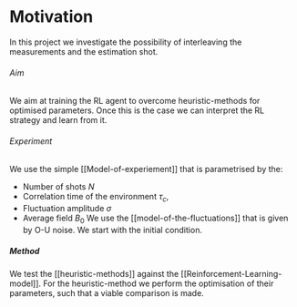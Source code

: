 
# Motivation
In this project we investigate the possibility of interleaving the measurements and the estimation shot. 

###### Aim
We aim at training the RL agent to overcome heuristic-methods for optimised parameters. Once this is the case we can interpret the RL strategy and learn from it. 

###### Experiment
We use the simple [[Model-of-experiement]] that is parametrised by the:
- Number of shots $N$
- Correlation time of the environment $\tau_c$, 
- Fluctuation amplitude $\sigma$ 
- Average field $B_0$ 
We use the [[model-of-the-fluctuations]] that is given by O-U noise. We start with the initial condition. 

##### Method
We test the [[heuristic-methods]] against the [[Reinforcement-Learning-model]]. For the heuristic-method we perform the optimisation of their parameters, such that a viable comparison is made. 
